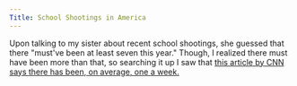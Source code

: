```yaml
---
Title: School Shootings in America
---
```



Upon talking to my sister about recent school shootings, she guessed that there "must've been at least seven this year." Though, I realized there must have been more than that, so searching it up I saw that <a href="https://edition.cnn.com/2018/03/02/us/school-shootings-2018-list-trnd/index.html"> this article by CNN says there has been, on average, one a week. </a> 